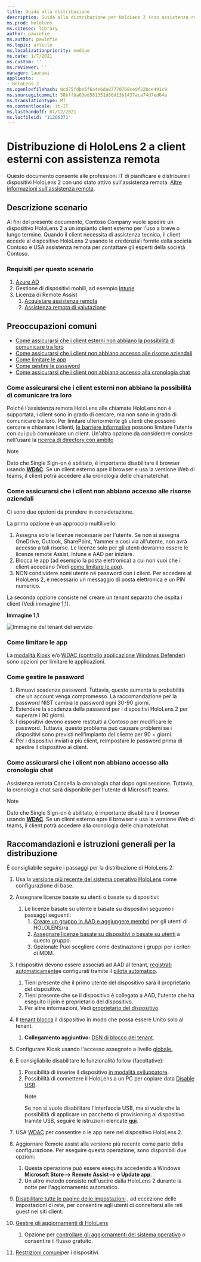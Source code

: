 ```yaml
---
title: Guida alla distribuzione
description: Guida alla distribuzione per HoloLens 2 (con assistenza remota come esempio)
ms.prod: hololens
ms.sitesec: library
author: pawinfie
ms.author: pawinfie
ms.topic: article
ms.localizationpriority: medium
ms.date: 1/7/2021
ms.custom: ''
ms.reviewer: ''
manager: laurawi
appliesto:
- HoloLens 2
ms.openlocfilehash: 0cd75fdbe5f6a4e6da87770768ce9f22bce491c0
ms.sourcegitcommit: 58bffba63ed581351d80d13b1437aca74d7ed64a
ms.translationtype: MT
ms.contentlocale: it-IT
ms.lasthandoff: 01/12/2021
ms.locfileid: "11266371"
---
```

# Distribuzione di HoloLens 2 a client esterni con assistenza remota

Questo documento consente alle professioni IT di pianificare e distribuire i dispositivi HoloLens 2 con uno stato attivo sull'assistenza remota. [Altre informazioni sull'assistenza remota](https://docs.microsoft.com/hololens/hololens2-cloud-connected-overview#learn-about-remote-assist).

## Descrizione scenario

Ai fini del presente documento, Contoso Company vuole spedire un dispositivo HoloLens 2 a un impianto client esterno per l'uso a breve o lungo termine. Quando il client necessita di assistenza tecnica, il client accede al dispositivo HoloLens 2 usando le credenziali fornite dalla società Contoso e USA assistenza remota per contattare gli esperti della società Contoso.

### Requisiti per questo scenario

1. [Azure AD](https://docs.microsoft.com/azure/active-directory/fundamentals/active-directory-whatis)
1. Gestione di dispositivi mobili, ad esempio [Intune](https://docs.microsoft.com/mem/intune/fundamentals/free-trial-sign-up)
1. Licenza di Remote Assist
    1. [Acquistare assistenza remota](https://docs.microsoft.com/dynamics365/mixed-reality/remote-assist/buy-remote-assist)
    1. [Assistenza remota di valutazione](https://docs.microsoft.com/dynamics365/mixed-reality/remote-assist/try-remote-assist)

## Preoccupazioni comuni

- [Come assicurarsi che i client esterni non abbiano la possibilità di comunicare tra loro](#how-to-ensure-that-external-clients-do-not-have-the-ability-to-communicate-with-one-another)
- [Come assicurarsi che i client non abbiano accesso alle risorse aziendali](#how-to-ensure-that-clients-do-not-have-access-to-company-resources)
- [Come limitare le app](#how-to-restrict-apps)
- [Come gestire le password](#how-to-manage-passwords)
- [Come assicurarsi che i client non abbiano accesso alla cronologia chat](#how-to-ensure-that-clients-do-not-have-access-to-chat-history)

### Come assicurarsi che i client esterni non abbiano la possibilità di comunicare tra loro

Poiché l'assistenza remota HoloLens alle chiamate HoloLens non è supportata, i client sono in grado di cercare, ma non sono in grado di comunicare tra loro. Per limitare ulteriormente gli utenti che possono cercare e chiamare i clienti,  [le barriere informative](https://docs.microsoft.com/microsoft-365/compliance/information-barriers?view=o365-worldwide) possono limitare l'utente con cui può comunicare un client. Un'altra opzione da considerare consiste nell'usare la [ricerca di directory con ambito](https://docs.microsoft.com/MicrosoftTeams/teams-scoped-directory-search)

 > [!NOTE]
> Dato che Single Sign-on è abilitato, è importante disabilitare il browser usando [**WDAC**](https://docs.microsoft.com/hololens/windows-defender-application-control-wdac). Se un client esterno apre il browser e usa la versione Web di teams, il client potrà accedere alla cronologia delle chiamate/chat.

### Come assicurarsi che i client non abbiano accesso alle risorse aziendali

Ci sono due opzioni da prendere in considerazione.

La prima opzione è un approccio multilivello:

1. Assegna solo le licenze necessarie per l'utente. Se non si assegna OneDrive, Outlook, SharePoint, Yammer e così via all'utente, non avrà accesso a tali risorse. Le licenze solo per gli utenti dovranno essere le licenze remote Assist, Intune e AAD per iniziare.
1. Blocca le app (ad esempio la posta elettronica) a cui non vuoi che i client accedano (Vedi [come limitare le app](#how-to-restrict-apps)).
1. NON condividere nomi utente né password con i client. Per accedere al HoloLens 2, è necessario un messaggio di posta elettronica e un PIN numerico.

La seconda opzione consiste nel creare un tenant separato che ospita i client (Vedi immagine 1,1).

**Immagine 1,1**

![Immagine del tenant del servizio](./images/hololens-service-tenant-image.png)

### Come limitare le app

La [modalità Kiosk](https://docs.microsoft.com/hololens/hololens-kiosk) e/o [WDAC (controllo applicazione Windows Defender)](https://docs.microsoft.com/hololens/windows-defender-application-control-wdac) sono opzioni per limitare le applicazioni.

### Come gestire le password

1. Rimuovi scadenza password. Tuttavia, questo aumenta la probabilità che un account venga compromesso. La raccomandazione per la password NIST cambia le password ogni 30-90 giorni.
1. Estendere la scadenza della password per i dispositivi HoloLens 2 per superare i 90 giorni.
1. I dispositivi devono essere restituiti a Contoso per modificare le password. Tuttavia, questo problema può causare problemi se i dispositivi sono previsti nell'impianto del cliente per 90 + giorni.  
1. Per i dispositivi inviati a più client, reimpostare le password prima di spedire il dispositivo ai client.

### Come assicurarsi che i client non abbiano accesso alla cronologia chat

Assistenza remota Cancella la cronologia chat dopo ogni sessione. Tuttavia, la cronologia chat sarà disponibile per l'utente di Microsoft teams.

> [!NOTE]
> Dato che Single Sign-on è abilitato, è importante disabilitare il browser usando [**WDAC**](https://docs.microsoft.com/hololens/windows-defender-application-control-wdac). Se un client esterno apre il browser e usa la versione Web di teams, il client potrà accedere alla cronologia delle chiamate/chat.

## Raccomandazioni e istruzioni generali per la distribuzione

È consigliabile seguire i passaggi per la distribuzione di HoloLens 2:

1. Usa la [versione più recente del sistema operativo HoloLens](https://aka.ms/hololens2download) come configurazione di base.
1. Assegnare licenze basate su utenti o basate su dispositivi:
    1. Le licenze basate su utente e basate su dispositivi seguono i passaggi seguenti:
        1. [Creare un gruppo in AAD e aggiungere membri](https://docs.microsoft.com/azure/active-directory/fundamentals/active-directory-groups-create-azure-portal#create-a-basic-group-and-add-members) per gli utenti di HOLOLENS/ra.
        1. [Assegnare licenze basate su dispositivi o basate su utenti](https://docs.microsoft.com/azure/active-directory/enterprise-users/licensing-groups-assign#:~:text=In%20this%20article%201%20Assign%20the%20required%20licenses,3%20Check%20for%20license%20problems%20and%20resolve%20them) a questo gruppo.
        1. Opzionale Puoi scegliere come destinazione i gruppi per i criteri di MDM.

1. I dispositivi devono essere associati ad AAD al tenant, [registrati automaticamente](https://docs.microsoft.com/hololens/hololens-enroll-mdm#auto-enrollment-in-mdm)e configurati tramite il [pilota automatico](https://docs.microsoft.com/hololens/hololens2-autopilot).
    1. Tieni presente che il primo utente del dispositivo sarà il proprietario del dispositivo.
    1. Tieni presente che se il dispositivo è collegato a AAD, l'utente che ha eseguito il join è proprietario del dispositivo.
    1. Per altre informazioni, Vedi [proprietario del dispositivo](https://docs.microsoft.com/hololens/security-adminless-os#device-owner).
1. Il [tenant blocca](https://docs.microsoft.com/hololens/hololens-release-notes#tenantlockdown-csp-and-autopilot) il dispositivo in modo che possa essere Unito solo al tenant.
    1. **Collegamento aggiuntivo:** [DSN di blocco del tenant](https://docs.microsoft.com/windows/client-management/mdm/tenantlockdown-csp).
1. Configurare Kiosk usando l'accesso assegnato a livello [globale.](https://docs.microsoft.com/hololens/hololens-global-assigned-access-kiosk)
1. È consigliabile disabilitare le funzionalità follow (facoltative):
    1. Possibilità di inserire il dispositivo [in modalità sviluppatore](https://docs.microsoft.com/windows/client-management/mdm/policy-csp-applicationmanagement#applicationmanagement-allowdeveloperunlock).
    1. Possibilità di connettere il HoloLens a un PC per copiare data [Disable USB](https://docs.microsoft.com/windows/client-management/mdm/policy-csp-connectivity#connectivity-allowusbconnection).
       > [!NOTE]
        > Se non si vuole disabilitare l'interfaccia USB, ma si vuole che la possibilità di applicare un pacchetto di provisioning al dispositivo tramite USB, seguire le istruzioni elencate [**qui**](https://docs.microsoft.com/windows/client-management/mdm/policy-csp-security#security-allowaddprovisioningpackage).

1. USA [WDAC](https://docs.microsoft.com/hololens/windows-defender-application-control-wdac) per consentire o le app nere nel dispositivo HoloLens 2.
1. Aggiornare Remote assist alla versione più recente come parte della configurazione. Per eseguire questa operazione, sono disponibili due opzioni:
    1. Questa operazione può essere eseguita accedendo a Windows **Microsoft Store--> Remote Assist--> e Update app**.
    1. Un altro metodo consiste nell'uscire dalla HoloLens 2 durante la notte per l'aggiornamento automatico.
1. [Disabilitare tutte le pagine delle impostazioni](https://docs.microsoft.com/hololens/settings-uri-list) , ad eccezione delle impostazioni di rete, per consentire agli utenti di connettersi alle reti guest nei siti client.
1. [Gestire gli aggiornamenti di HoloLens](https://docs.microsoft.com/hololens/hololens-updates)
    1. Opzione per [controllare gli aggiornamenti del sistema operativo](https://docs.microsoft.com/mem/intune/protect/windows-update-for-business-configure#create-and-assign-update-rings) o consentire il flusso gratuito.
1. [Restrizioni comuni](https://docs.microsoft.com/hololens/hololens-common-device-restrictions)per i dispositivi.
